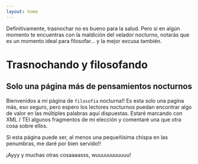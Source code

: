 ```yaml
---
layout: home
---
```


Definitivamente, trasnochar no es bueno para la salud.
Pero si en algún momento te encuentras con la maldición del velador nocturno,
notarás que es un momento ideal para filosofar...
y la mejor excusa también.

# Trasnochando y filosofando

## Solo una página más de pensamientos nocturnos

Bienvenidos a mi página de `filosofía` nocturna!! Es esta solo una pagina más, eso seguro, pero espero los lectores nocturnos puedan encontrar algo de valor en
las múltiples palabras aquí dispuestas. Estaré marcando con XML / TEI algunos fragmentos de mi elección y comentaré una que otra cosa sobre ellos. 

Si esta página puede ser, al menos una pequeñísima chispa en las penumbras, me daré por bien servido!!

¡Ayyy y muchas otras cosaaaasss, wuuuuuuuuuuu!
